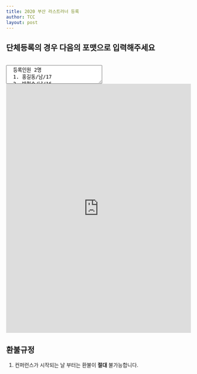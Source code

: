```yaml
---
title: 2020 부산 라스트러너 등록
author: TCC 
layout: post
---
```


## 단체등록의 경우 다음의 포맷으로 입력해주세요

<br>

<textarea class="example" readonly cols="30" rows="3">
  등록인원 2명
  1. 홍길동/남/17
  2. 박철수/남/16
</textarea>

<br>

<iframe src="https://docs.google.com/forms/d/e/1FAIpQLSejCmC__IjIbugfojAkF7O4S9vtCwLLXnz9X4GEraKpAfrhIg/viewform?embedded=true"
width="100%" height="680px" frameborder="0" marginheight="0" marginwidth="0">로드 중…</iframe>

## 환불규정

1. 컨퍼런스가 시작되는 날 부터는 환불이 **절대** 불가능합니다.
